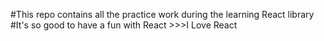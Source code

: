 #This repo contains all the practice work during the learning React library 
#It's so good to have a fun with React >>>I Love React
